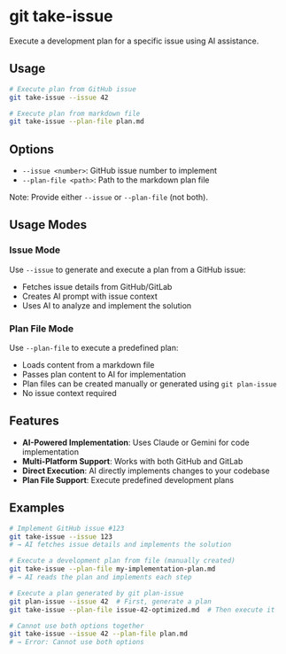 # git take-issue

Execute a development plan for a specific issue using AI assistance.

## Usage

```bash
# Execute plan from GitHub issue
git take-issue --issue 42

# Execute plan from markdown file
git take-issue --plan-file plan.md
```

## Options

- `--issue <number>`: GitHub issue number to implement
- `--plan-file <path>`: Path to the markdown plan file

Note: Provide either `--issue` or `--plan-file` (not both).

## Usage Modes

### Issue Mode

Use `--issue` to generate and execute a plan from a GitHub issue:

- Fetches issue details from GitHub/GitLab
- Creates AI prompt with issue context
- Uses AI to analyze and implement the solution

### Plan File Mode

Use `--plan-file` to execute a predefined plan:

- Loads content from a markdown file
- Passes plan content to AI for implementation
- Plan files can be created manually or generated using `git plan-issue`
- No issue context required

## Features

- **AI-Powered Implementation**: Uses Claude or Gemini for code implementation
- **Multi-Platform Support**: Works with both GitHub and GitLab
- **Direct Execution**: AI directly implements changes to your codebase
- **Plan File Support**: Execute predefined development plans

## Examples

```bash
# Implement GitHub issue #123
git take-issue --issue 123
# → AI fetches issue details and implements the solution

# Execute a development plan from file (manually created)
git take-issue --plan-file my-implementation-plan.md
# → AI reads the plan and implements each step

# Execute a plan generated by git plan-issue
git plan-issue --issue 42  # First, generate a plan
git take-issue --plan-file issue-42-optimized.md  # Then execute it

# Cannot use both options together
git take-issue --issue 42 --plan-file plan.md
# → Error: Cannot use both options
```
